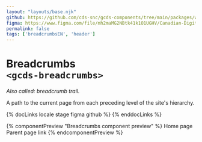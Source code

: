 ```yaml
---
layout: "layouts/base.njk"
github: https://github.com/cds-snc/gcds-components/tree/main/packages/web/src/components/gcds-breadcrumbs
figma: https://www.figma.com/file/mh2maMG2NBtk41k1O1UGHV/Canadian-Digital-Service%E2%80%A8---GC-Design-System?node-id=2353%3A7848&t=ciEmm7GYyGAY73zZ-0
permalink: false
tags: ['breadcrumbsEN', 'header']
---
```


# Breadcrumbs <br>`<gcds-breadcrumbs>`

_Also called: breadcrumb trail._

A path to the current page from each preceding level of the site's hierarchy.

{% docLinks locale stage figma github %}
{% enddocLinks %}

{% componentPreview "Breadcrumbs component preview" %}
<gcds-breadcrumbs>
  <gcds-breadcrumbs-item href="#">Home page</gcds-breadcrumbs-item>
  <gcds-breadcrumbs-item href="#">Parent page link</gcds-breadcrumbs-item>
</gcds-breadcrumbs-item>
{% endcomponentPreview %}
